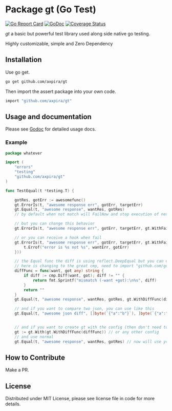 # Package gt (Go Test)

[![Go Report Card](https://goreportcard.com/badge/github.com/axpira/gt)](https://goreportcard.com/report/github.com/axpira/gt)
[![GoDoc](https://pkg.go.dev/badge/github.com/axpira/gt.svg)](https://pkg.go.dev/github.com/axpira/gt)
[![Coverage Status](https://coveralls.io/repos/github/axpira/gt/badge.svg)](https://coveralls.io/github/axpira/gt)


*gt* a basic but powerful test library used along side native go testing.

Highly customizable, simple and Zero Dependency

## Installation

Use go get.

```sh
go get github.com/axpira/gt
```

Then import the assert package into your own code.

```sh
import "github.com/axpira/gt"
```

## Usage and documentation

Please see [Godoc](https://pkg.go.dev/github.com/axpira/gt) for detailed usage
docs.

### Example

```go
package whatever

import (
    "errors"
    "testing"
    "github.com/axpira/gt"
)

func TestEqual(t *testing.T) {

    gotRes, gotErr := awesomefunc()
    gt.ErrorIs(t, "awesome response err", gotErr, targetErr)
    gt.Equal(t, "awesome response", wantRes, gotRes)
    // by default when not match will FailNow and stop execution of next steps

    // but you can change this behavior
    gt.ErrorIs(t, "awesome response err", gotErr, targetErr, gt.WithFailLazy())

    // or you can receive a hook when fail
    gt.ErrorIs(t, "awesome response err", gotErr, targetErr, gt.WithFailHook(func(){
        t.Errof("error is %s not %s", wantErr, gotErr)
    }))

    // the Equal func the diff is using reflect.DeepEqual but you can use whatever you prefer
    // here is changing to the great cmp, need to import "github.com/google/go-cmp/cmp"
    diffFunc = func(want, got any) string {
        if diff := cmp.Diff(want, got); diff != "" {
            return fmt.Sprintf("mismatch (-want +got):\n%s", diff)
        }
        return ""
    }
    gt.Equal(t, "awesome response", wantRes, gotRes, gt.WithDiffFunc(diffFunc))

    // and if you want to compare two json, you can use like this
    gt.Equal(t, "awesome json diff", []byte(`{"a":"b"}`), ]byte(`{"a":"b"}`), gt.WithJSONDiff)


    // and if you want to create gt with the config (then don't need to send always)
    gt := gt.With(gt.WithDiffFunc(diffFunc)) // or any other config
    // and use normal
    gt.Equal(t, "awesome response", wantRes, gotRes) // now will use your custom diff
```

## How to Contribute

Make a PR.

## License

Distributed under MIT License, please see license file in code for more details.
